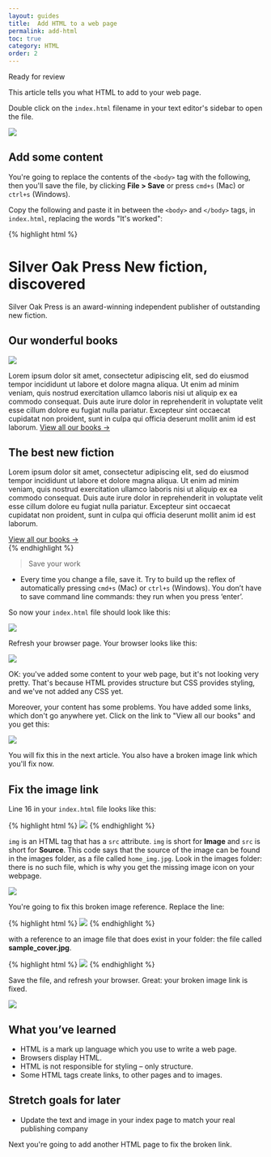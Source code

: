```yaml
---
layout: guides
title:  Add HTML to a web page
permalink: add-html
toc: true
category: HTML
order: 2
---
```


<!-- <span class="tag tag--draft">Not started</span> -->
<!-- <span class="tag tag--progress">In progress</span> -->
<span class="tag tag--review">Ready for review</span>
<!-- <span class="tag tag--approved">Approved</span> -->

<p class="content__abstract">
  This article tells you what HTML to add to your web page.
</p>

Double click on the `index.html` filename in your text editor's sidebar to open the file.

![](/assets/images/index.png)

## Add some content

You're going to replace the contents of the `<body>` tag with the following, then you'll save the file, by clicking **File > Save** or press `cmd+s` (Mac) or `ctrl+s` (Windows).

Copy the following and paste it in between the `<body>` and `</body>` tags, in `index.html`, replacing the words "It's worked":

{% highlight html %}
  <div class="header__background--patterned">
    <h1>
      Silver Oak Press
      <span class="header__subtitle">New fiction, discovered</span>
    </h1>
  </div>
  <section>
    <p>
      Silver Oak Press is an award-winning independent publisher of outstanding new fiction.</a>
    </p>
    <h2>Our wonderful books</h2>
    <img class="cover--home" src="/images/home_img.jpg"/>
    <p>
      Lorem ipsum dolor sit amet, consectetur adipiscing elit, sed do eiusmod tempor incididunt ut labore et dolore magna aliqua. Ut enim ad minim veniam, quis nostrud exercitation ullamco laboris nisi ut aliquip ex ea commodo consequat. Duis aute irure dolor in reprehenderit in voluptate velit esse cillum dolore eu fugiat nulla pariatur. Excepteur sint occaecat cupidatat non proident, sunt in culpa qui officia deserunt mollit anim id est laborum.
      <a href="/portfolio/">View all our books →</a>
    </p>
    <h2>The best new fiction</h2>
    <p>
      Lorem ipsum dolor sit amet, consectetur adipiscing elit, sed do eiusmod tempor incididunt ut labore et dolore magna aliqua. Ut enim ad minim veniam, quis nostrud exercitation ullamco laboris nisi ut aliquip ex ea commodo consequat. Duis aute irure dolor in reprehenderit in voluptate velit esse cillum dolore eu fugiat nulla pariatur. Excepteur sint occaecat cupidatat non proident, sunt in culpa qui officia deserunt mollit anim id est laborum.
    </p>
    <a href="/portfolio/">View all our books →</a>
  </section>
{% endhighlight %}

> <span class="content__learn-more">Save your work</span>
* Every time you change a file, save it. Try to build up the reflex of automatically pressing `cmd+s` (Mac) or `ctrl+s` (Windows). You don’t have to save command line commands: they run when you press ‘enter’.

So now your `index.html` file should look like this:

![](assets/images/edited-index.png)

Refresh your browser page. Your browser looks like this:

![](assets/images/index-content.png)

OK: you've added some content to your web page, but it's not looking very pretty. That's because HTML provides structure but CSS provides styling, and we've not added any CSS yet.

Moreover, your content has some problems. You have added some links, which don't go anywhere yet. Click on the link to "View all our books" and you get this:

![](assets/images/broken-link.png)

You will fix this in the next article. You also have a broken image link which you'll fix now.

## Fix the image link

Line 16 in your `index.html` file looks like this:

{% highlight html %}
  <img class="cover--home" src="/images/home_img.jpg"/>
{% endhighlight %}

`img` is an HTML tag that has a `src` attribute. `img` is short for **Image** and `src` is short for **Source**. This code says that the source of the image can be found in the images folder, as a file called `home_img.jpg`. Look in the images folder: there is no such file, which is why you get the missing image icon on your webpage.

![](assets/images/missing-img.png)

You're going to fix this broken image reference. Replace the line:

{% highlight html %}
  <img class="cover--home" src="/images/home_img.jpg"/>
{% endhighlight %}

with a reference to an image file that does exist in your folder: the file called **sample_cover.jpg**.

{% highlight html %}
  <img class="cover--home" src="/images/sample_cover.jpg"/>
{% endhighlight %}

Save the file, and refresh your browser. Great: your broken image link is fixed.

![](assets/images/fixed-img.png)

## What you’ve learned

* HTML is a mark up language which you use to write a web page.
* Browsers display HTML.
* HTML is not responsible for styling – only structure.
* Some HTML tags create links, to other pages and to images.

## Stretch goals for later

* Update the text and image in your index page to match your real publishing company

Next you're going to add another HTML page to fix the broken link.

